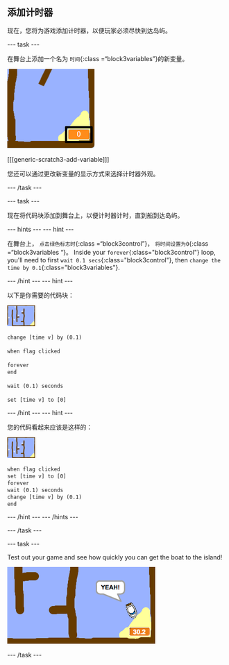 ## 添加计时器

现在，您将为游戏添加计时器，以便玩家必须尽快到达岛屿。

\--- task \---

在舞台上添加一个名为 `时间`{:class =“block3variables”}的新变量。

![截屏](images/boat-variable-annotated.png)

[[[generic-scratch3-add-variable]]]

您还可以通过更改新变量的显示方式来选择计时器外观。

\--- /task \---

\--- task \---

现在将代码块添加到舞台上，以便计时器计时，直到船到达岛屿。

\--- hints \--- \--- hint \---

在舞台上， `点击绿色标志时`{:class =“block3control”}， `将时间设置为0`{:class =“block3variables “}。 Inside your `forever`{:class="block3control"} loop, you'll need to first `wait 0.1 secs`{:class="block3control"}, then `change the time by 0.1`{:class="block3variables"}.

\--- /hint \--- \--- hint \---

以下是你需要的代码块：

![stage](images/stage.png)

```blocks3
change [time v] by (0.1)

when flag clicked

forever
end

wait (0.1) seconds

set [time v] to [0]
```

\--- /hint \--- \--- hint \---

您的代码看起来应该是这样的：

![stage](images/stage.png)

```blocks3
when flag clicked
set [time v] to [0]
forever
wait (0.1) seconds
change [time v] by (0.1)
end
```

\--- /hint \--- \--- /hints \---

\--- /task \---

\--- task \---

Test out your game and see how quickly you can get the boat to the island!

![screenshot](images/boat-variable-test.png)

\--- /task \---